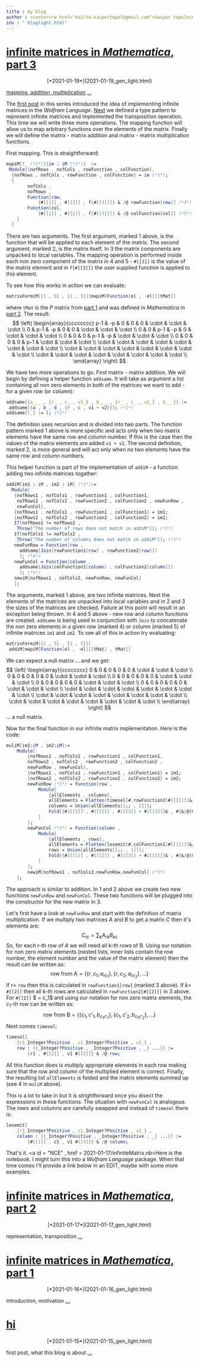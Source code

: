 ```yaml
---
title : my blog
author : <center><a href="mailto:kacpertopol@gmail.com">kacper topolnicki</a></br><a href="mailto:kacpertopol@gmail.com">kacpertopol@gmail.com</a><center>
inv : " bloglight.html"
---
```



# [infinite matrices in *Mathematica*, part 3](./2021-01-19_gen_dark.html)
<center>
[*2021-01-19*](2021-01-19_gen_light.html)
</center>

[mapping, addition, multiplication](2021-01-19_gen_dark.html) <a id = "NCE" href = "2021-01-19_gen_dark.html">...</a>



The <a id = "NCE" href = https://kacpertopol.github.io/myblog/2021-01-16_gen_light.html> first post</a>
in this series introduced the idea of implementing infinite matrices in the *Wolfram Language*. 
<a id = "NCE" href = https://kacpertopol.github.io/myblog/2021-01-17_gen_light.html>Next</a>
we defined a type pattern to represent infinite matrices and implemented the transposition
operation. This time we will write three more operations. The mapping function will 
allow us to map arbitrary functions over the elements of the matrix. Finally we will
define the matrix - matrix
addition and matrix - matrix multiplication functions.

First mapping. This is straightforward:
```Mathematica
mapiM[f_ (*1*)][im : iM (*2*)]  := 
 Module[{nofRows , nofCols , rowFunction , colFunction},
  {nofRows , nofCols , rowFunction , colFunction} = im (*3*);
  {
		nofCols , 
		nofRows , 
  		Function[row, 
			{#[[1]] , #[[2]] , f[#[[3]]]} & /@ rowFunction[row]] (*4*),
  		Function[col, 
			{#[[1]] , #[[2]] , f[#[[3]]]} & /@ colFunction[col]] (*5*) 
  	}
  ]
```
There are two arguments. The first argument, marked 1 above, is the function that
will be applied to each element of the matrix. The second argument, marked 2,
is the matrix itself. In 3 the matrix components are unpacked to local variables.
The mapping operation is performed inside each non zero component of the matrix 
in 4 and 5 - `#[[3]]` is the value of the matrix element and in `f[#[[3]]]` 
the user supplied function is applied to this element.

To see how this works in action we can evaluate:
```Mathematica
matrixFormiM[{1 , 5} , {1 , 5}][mapiM[Function[el , -el]][tMat]]
```
where `tMat` is the $P$ matrix from 
<a id = "NCE" href = https://kacpertopol.github.io/myblog/2021-01-16_gen_light.html>part 1</a>
and was defined in *Mathematica* in 
<a id = "NCE" href = https://kacpertopol.github.io/myblog/2021-01-17_gen_light.html>part 2</a>.
The result:
$$
\left(
\begin{array}{cccccccc}
 p-1 & -p & 0 & 0 & 0 & \cdot  & \cdot  & \cdot  \\
 0 & p-1 & -p & 0 & 0 & \cdot  & \cdot  & \cdot  \\
 0 & 0 & p-1 & -p & 0 & \cdot  & \cdot  & \cdot  \\
 0 & 0 & 0 & p-1 & -p & \cdot  & \cdot  & \cdot  \\
 0 & 0 & 0 & 0 & p-1 & \cdot  & \cdot  & \cdot  \\
 \cdot  & \cdot  & \cdot  & \cdot  & \cdot  & \cdot  & \cdot  & \cdot  \\
 \cdot  & \cdot  & \cdot  & \cdot  & \cdot  & \cdot  & \cdot  & \cdot  \\
 \cdot  & \cdot  & \cdot  & \cdot  & \cdot  & \cdot  & \cdot  & \cdot  \\
\end{array}
\right)
$$
 
We have two more operations to go. First matrix - matrix addition. We will begin
by defining a helper function `addsame`. It will take as argument
a list containing
all non zero elements in both of the matrices we want to add - for a given row (or column): 
```Mathematica
addsame[{a___ , {r_ , c_ , v1_} , b___ , {r_ , c_ , v2_} , d___}] := 
 addsame[{a , b , d , {r , c , v1 + v2}}]; (*1*)
addsame[l_] := l; (*2*)
```
The definition uses recursion and is divided into two parts.
The function pattern marked 1 above is more specific and acts only when two matrix
elements have the same row and column number. If this is the case then the 
values of the matrix elements are added `v1 + v2`. The second definition,
marked 2, is more
general and will act only when no two elements have the same row and column numbers.

This helper function is part of the implementation of `addiM` - a function adding two
infinite matrices togather:
```Mathematica
addiM[im1 : iM , im2 : iM] (*1*):=
  Module[
   {nofRows1 , nofCols1 , rowFunction1 , colFunction1,
    nofRows2 , nofCols2 , rowFunction2 , colFunction2 , newFunRow , 
    newFunCol},
   {nofRows1 , nofCols1 , rowFunction1 , colFunction1} = im1;
   {nofRows2 , nofCols2 , rowFunction2 , colFunction2} = im2;
   If[nofRows1 != nofRows2 , 
    Throw["The number of rows does not match in addiM"]]; (*2*)
   If[nofCols1 != nofCols2 , 
    Throw["The number of columns does not match in addiM"]]; (*3*)
   newFunRow = Function[row , 
     addsame[Join[rowFunction1[row] , rowFunction2[row]]]
     ]; (*4*)
   newFunCol = Function[column , 
     addsame[Join[colFunction1[column] , colFunction2[column]]]
     ]; (*5*)
   newiM[nofRows1 , nofCols2, newFunRow, newFunCol]
   ];
```
The arguments, marked 1 above, are two infinite matrices.
Next the elements of the matrices are unpacked into local variables
and in 2 and 3 the sizes of the matrices are checked. Failure at this point
will result in an exception being thrown.
In 4 and 5 above - new row and column functions are created. `addsame` is being
used in conjunction with `Join` 
to concatenate the non zero elements in a given row (marked 4) or column (marked 5) of
infinite matrices 
`im1` and `im2`. To see all of this in action try evaluating:
```Mathematica
matrixFormiM[{1 , 5} , {1 , 5}][
 addiM[mapiM[Function[el , -el]][tMat] , tMat]]
```
We can expect a null matrix ... and we get:
$$
\left(
\begin{array}{cccccccc}
 0 & 0 & 0 & 0 & 0 & \cdot  & \cdot  & \cdot  \\
 0 & 0 & 0 & 0 & 0 & \cdot  & \cdot  & \cdot  \\
 0 & 0 & 0 & 0 & 0 & \cdot  & \cdot  & \cdot  \\
 0 & 0 & 0 & 0 & 0 & \cdot  & \cdot  & \cdot  \\
 0 & 0 & 0 & 0 & 0 & \cdot  & \cdot  & \cdot  \\
 \cdot  & \cdot  & \cdot  & \cdot  & \cdot  & \cdot  & \cdot  & \cdot  \\
 \cdot  & \cdot  & \cdot  & \cdot  & \cdot  & \cdot  & \cdot  & \cdot  \\
 \cdot  & \cdot  & \cdot  & \cdot  & \cdot  & \cdot  & \cdot  & \cdot  \\
\end{array}
\right)
$$
... a null matrix.

Now for the final function in our infinite matrix implementation. 
Here is the code:
```Mathematica
muliM[im1:iM , im2:iM]:=
	Module[
		{nofRows1 , nofCols1 , rowFunction1 , colFunction1,
		nofRows2 , nofCols2 , rowFunction2 , colFunction2 , 
		newFunRow , newFunCol},
		{nofRows1 , nofCols1 , rowFunction1 , colFunction1} = im1;
		{nofRows2 , nofCols2 , rowFunction2 , colFunction2} = im2;
		newFunRow (*1*) = Function[row , 
			Module[
				{allElements , columns},
				allElements = Flatten[timesel[#,rowFunction2[#[[2]]]]&/@rowFunction1[row] , 1]; (*3*)
				columns = Union[allElements[[;; , 2]]];
				Fold[{#1[[1]] , #1[[2]] , #1[[3]] + #2[[3]]}& , #]&/@(Cases[allElements , {_ , # , _}]&/@columns) (*4*)
			]
		];
		newFunCol (*2*) = Function[column , 
			Module[
				{allElements , rows},
				allElements = Flatten[lesemit[#,colFunction1[#[[1]]]]&/@colFunction2[column] , 1];
				rows = Union[allElements[[;; , 1]]];
				Fold[{#1[[1]] , #1[[2]] , #1[[3]] + #2[[3]]}& , #]&/@(Cases[allElements , {# , _ , _}]&/@rows)
			]
		];
		newiM[nofRows1 , nofCols2,newFunRow,newFunCol] (*3*)
	];
```
The approach is similar to addition. In 1 and 2 above we create two new functions `newFunRow` and `newFunCol`. These
two functions will be plugged into the constructor for the new matrix in 3. 

Let's first have a look at `newFunRow` and start with the definition of matrix multiplication. If we multiply two
matrices $A$ and $B$ to get a matrix $C$ then it's elements are:
$$
C_{r c} = \sum_{k} A_{r k} B_{k c}
$$
So, for each r-th row of $A$ 
we will need all k-th rows of B.
Using our notation for non zero matrix elements (nested lists, inner lists contain the row number, the element number
and the value of the matrix element) then the result can be written as:
$$
\text{row from A} = \{\{r , c_{1} , a_{r c_{1}}\} , \{r , c_{2} , a_{r c_{2}}\} , \ldots\}
$$
If $r =$ `row` then this is calculated in `rowFunction1[row]` (marked 3 above).
If $k =$ `#[[2]]` then all k-th rows are calculated in `rowFunction2[#[[2]]]` in 3 above. For `#[[2]]`
$ = c_1$ and using our notation for non zero matrix elements, the $c_1$-th row can be written as:
$$
\text{row from B} = \{\{c_{1} , c'_{1} , b_{c_{1} c'_{1}}\} , \{c_{1} , c'_{2} , b_{c_1 c'_{2}}\} , \ldots\}
$$ 
Next comes `timesel`:
```Mathematica
timesel[
	{r1_Integer?Positive , c1_Integer?Positive , v1_} , 
   	row : {{_Integer?Positive , _Integer?Positive , _} ...}] := 
		{r1 , #[[2]] , v1 #[[3]]} & /@ row;
```
All this function does is multiply appropriate elements in each row making sure that the row and column
of the multiplied element is correct. Finally, the resulting list `allElements` is folded and the 
matrix elements summed up (see 4 in `muliM` above).

This is a lot to take in but it is strightforward once you disect the expressions in these functions.
The situation with `newFunCol` is analogous. The rows and columns are carefully swapped and instead 
of `timesel` there is:
```Mathematica
lesemit[
	{r1_Integer?Positive , c1_Integer?Positive , v1_} , 
   	column : {{_Integer?Positive , _Integer?Positive , _} ...}] := 
		{#[[1]] , c1 , v1 #[[3]]} & /@ column;
```

That's it. <a id = "NCE" , href = 2021-01-17/infiniteMatrix.nb>Here is the notebook</a>. I might turn this into a *Wolfram Language* package. When
that time comes I'll provide a link below in an EDIT, maybe with some more examples.



# [infinite matrices in *Mathematica*, part 2](./2021-01-17_gen_dark.html)
<center>
[*2021-01-17*](2021-01-17_gen_light.html)
</center>

representation, transposition <a id = "NCE" href = "2021-01-17_gen_dark.html">...</a>



# [infinite matrices in *Mathematica*, part 1](./2021-01-16_gen_dark.html)
<center>
[*2021-01-16*](2021-01-16_gen_light.html)
</center>

introduction, motivation <a id = "NCE" href = "2021-01-16_gen_dark.html">...</a>



# [hi](./2021-01-15_gen_dark.html)
<center>
[*2021-01-15*](2021-01-15_gen_light.html)
</center>

first post, what this blog is about <a id = "NCE" href = "2021-01-15_gen_dark.html">...</a>


